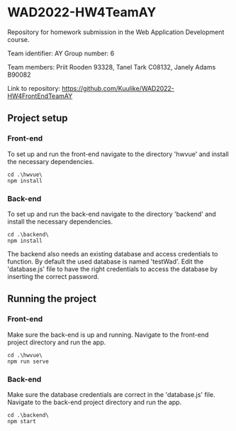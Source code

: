 # WAD2022-HW4TeamAY
Repository for homework submission in the Web Application Development course.

Team identifier: AY Group number: 6

Team members: Priit Rooden 93328, Tanel Tark C08132, Janely Adams B90082

Link to repository: https://github.com/Kuulike/WAD2022-HW4FrontEndTeamAY


## Project setup
### Front-end
To set up and run the front-end navigate to the directory 'hwvue' and install the necessary dependencies.
```
cd .\hwvue\
npm install
```
### Back-end
To set up and run the back-end navigate to the directory 'backend' and install the necessary dependencies.
```
cd .\backend\
npm install
```
The backend also needs an existing database and access credentials to function. By default the used database is named 'testWad'.
Edit the 'database.js' file to have the right credentials to access the database by inserting the correct password.

## Running the project
### Front-end
Make sure the back-end is up and running. Navigate to the front-end project directory and run the app.
```
cd .\hwvue\
npm run serve
```
### Back-end
Make sure the database credentials are correct in the 'database.js' file. Navigate to the back-end project directory and run the app.
```
cd .\backend\
npm start
```


